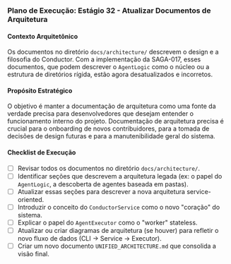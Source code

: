 ### Plano de Execução: Estágio 32 - Atualizar Documentos de Arquitetura

#### Contexto Arquitetônico

Os documentos no diretório `docs/architecture/` descrevem o design e a filosofia do Conductor. Com a implementação da SAGA-017, esses documentos, que podem descrever o `AgentLogic` como o núcleo ou a estrutura de diretórios rígida, estão agora desatualizados e incorretos.

#### Propósito Estratégico

O objetivo é manter a documentação de arquitetura como uma fonte da verdade precisa para desenvolvedores que desejam entender o funcionamento interno do projeto. Documentação de arquitetura precisa é crucial para o onboarding de novos contribuidores, para a tomada de decisões de design futuras e para a manutenibilidade geral do sistema.

#### Checklist de Execução

- [ ] Revisar todos os documentos no diretório `docs/architecture/`.
- [ ] Identificar seções que descrevem a arquitetura legada (ex: o papel do `AgentLogic`, a descoberta de agentes baseada em pastas).
- [ ] Atualizar essas seções para descrever a nova arquitetura service-oriented.
- [ ] Introduzir o conceito do `ConductorService` como o novo "coração" do sistema.
- [ ] Explicar o papel do `AgentExecutor` como o "worker" stateless.
- [ ] Atualizar ou criar diagramas de arquitetura (se houver) para refletir o novo fluxo de dados (CLI -> Service -> Executor).
- [ ] Criar um novo documento `UNIFIED_ARCHITECTURE.md` que consolida a visão final.
